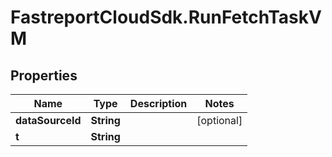 # FastreportCloudSdk.RunFetchTaskVM

## Properties

Name | Type | Description | Notes
------------ | ------------- | ------------- | -------------
**dataSourceId** | **String** |  | [optional] 
**t** | **String** |  | 


